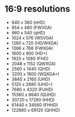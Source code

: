 # 16:9 resolutions

* 640 x 360 (nHD)
* 854 x 480 (FWVGA)
* 960 x 540 (qHD)
* 1024 x 576 (WSVGA)
* 1280 x 720 (HD/WXGA)
* 1366 x 768 (FWXGA)
* 1600 x 900 (HD+)
* 1920 x 1080 (FHD)
* 2048 x 1152 (QWXGA)
* 2560 x 1440 (QHD)
* 3200 x 1800 (WQXGA+)
* 3840 x 2160 (UHD)
* 5120 x 2880 (UHD+)
* 7680 x 4320 (FUHD)
* 15360 x 8640 (QUHD)
* 30720 x 17280 (HHD)
* 61440 x 34560 (FHHD)
* 122880 x 69120 (QHHD)



